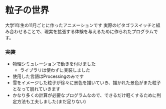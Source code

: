 # 粒子の世界
大学1年生の11月ごとに作ったアニメーションです
実際のピタゴラスイッチと組み合わせることで、現実を拡張する体験を与えるために作られたプログラムです。
### 実装
- 物理シミュレーションで動きを付けました
    - ライブラリは使わずに実装しました
- 使用した言語はProcessingのみです
- 雪をイメージした粒子が徐々に景色を描いていき、描かれた景色がまた粒子となって崩れていきます
- かなり多くの計算が必要なプログラムなので、できるだけ軽くするために判定方法も工夫しました(まだ足りない)

